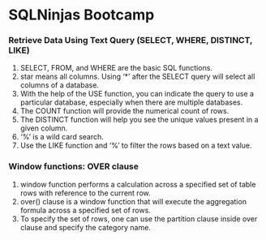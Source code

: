 # SQLNinjas Bootcamp

### Retrieve Data Using Text Query (SELECT, WHERE, DISTINCT, LIKE)
1. SELECT, FROM, and WHERE are the basic SQL functions.
2. star means all columns. Using ‘*’ after the SELECT query will select all columns of a database.
3. With the help of the USE function, you can indicate the query to use a particular database, especially when there are multiple databases.
4. The COUNT function will provide the numerical count of rows.
5. The DISTINCT function will help you see the unique values present in a given column.
6. ‘%’ is a wild card search.
7. Use the LIKE function and ‘%’ to filter the rows based on a text value.



### Window functions: OVER clause  
1. window function performs a calculation across a specified set of table rows with reference to the current row.
2. over() clause is a window function that will execute the aggregation formula across a specified set of rows.
3. To specify the set of rows, one can use the partition clause inside over clause and specify the category name.
